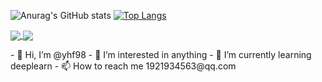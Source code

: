 ![Anurag's GitHub stats](https://github-readme-stats.vercel.app/api?username=yhf98&show_icons=true&theme=radical)
[![Top Langs](https://github-readme-stats.vercel.app/api/top-langs/?username=yhf98&layout=compact)](https://github.com/anuraghazra/github-readme-stats)

<p>
  <a href="https://github.com/yhf98/yhf98">
        <img align="center" src="https://github-readme-stats.vercel.app/api/pin/?username=yhf98&repo=yhf98&theme=vue-light" />
  </a>
   <a href="https://github.com/yhf98">
        <img align="center" src="https://github-readme-stats.vercel.app/api/pin/?username=yhf98&repo=hid-handle&theme=vue-light" />
  </a>
</p>
- 👋 Hi, I’m @yhf98
- 👀 I’m interested in anything
- 🌱 I’m currently learning deeplearn
- 📫 How to reach me 1921934563@qq.com

<!---
yhf98/yhf98 is a ✨ special ✨ repository because its `README.md` (this file) appears on your GitHub profile.
You can click the Preview link to take a look at your changes.
--->
